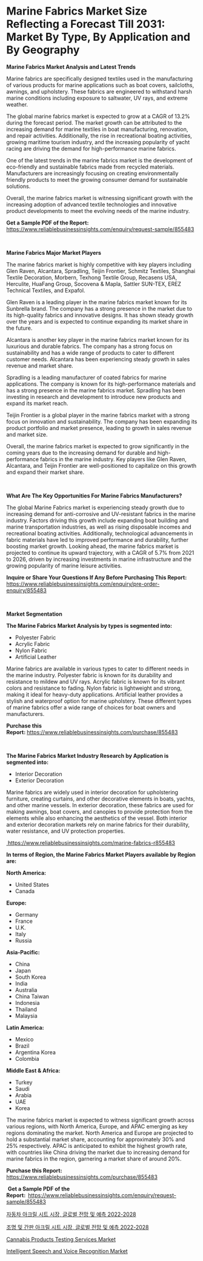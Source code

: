 <p><h1>Marine Fabrics Market Size Reflecting a Forecast Till 2031: Market By Type, By Application and By Geography</h1></p><p><strong>Marine Fabrics Market Analysis and Latest Trends</strong></p>
<p><p>Marine fabrics are specifically designed textiles used in the manufacturing of various products for marine applications such as boat covers, sailcloths, awnings, and upholstery. These fabrics are engineered to withstand harsh marine conditions including exposure to saltwater, UV rays, and extreme weather.</p><p>The global marine fabrics market is expected to grow at a CAGR of 13.2% during the forecast period. The market growth can be attributed to the increasing demand for marine textiles in boat manufacturing, renovation, and repair activities. Additionally, the rise in recreational boating activities, growing maritime tourism industry, and the increasing popularity of yacht racing are driving the demand for high-performance marine fabrics.</p><p>One of the latest trends in the marine fabrics market is the development of eco-friendly and sustainable fabrics made from recycled materials. Manufacturers are increasingly focusing on creating environmentally friendly products to meet the growing consumer demand for sustainable solutions.</p><p>Overall, the marine fabrics market is witnessing significant growth with the increasing adoption of advanced textile technologies and innovative product developments to meet the evolving needs of the marine industry.</p></p>
<p><strong>Get a Sample PDF of the Report:&nbsp;</strong> <a href="https://www.reliablebusinessinsights.com/enquiry/request-sample/855483">https://www.reliablebusinessinsights.com/enquiry/request-sample/855483</a></p>
<p>&nbsp;</p>
<p><strong>Marine Fabrics Major Market Players</strong></p>
<p><p>The marine fabrics market is highly competitive with key players including Glen Raven, Alcantara, Spradling, Teijin Frontier, Schmitz Textiles, Shanghai Textile Decoration, Morbern, Texhong Textile Group, Recasens USA, Herculite, HuaFang Group, Socovena & Mapla, Sattler SUN-TEX, EREZ Technical Textiles, and Expafol. </p><p>Glen Raven is a leading player in the marine fabrics market known for its Sunbrella brand. The company has a strong presence in the market due to its high-quality fabrics and innovative designs. It has shown steady growth over the years and is expected to continue expanding its market share in the future.</p><p>Alcantara is another key player in the marine fabrics market known for its luxurious and durable fabrics. The company has a strong focus on sustainability and has a wide range of products to cater to different customer needs. Alcantara has been experiencing steady growth in sales revenue and market share.</p><p>Spradling is a leading manufacturer of coated fabrics for marine applications. The company is known for its high-performance materials and has a strong presence in the marine fabrics market. Spradling has been investing in research and development to introduce new products and expand its market reach.</p><p>Teijin Frontier is a global player in the marine fabrics market with a strong focus on innovation and sustainability. The company has been expanding its product portfolio and market presence, leading to growth in sales revenue and market size.</p><p>Overall, the marine fabrics market is expected to grow significantly in the coming years due to the increasing demand for durable and high-performance fabrics in the marine industry. Key players like Glen Raven, Alcantara, and Teijin Frontier are well-positioned to capitalize on this growth and expand their market share.</p></p>
<p>&nbsp;</p>
<p><strong>What Are The Key Opportunities For Marine Fabrics Manufacturers?</strong></p>
<p><p>The global Marine Fabrics market is experiencing steady growth due to increasing demand for anti-corrosive and UV-resistant fabrics in the marine industry. Factors driving this growth include expanding boat building and marine transportation industries, as well as rising disposable incomes and recreational boating activities. Additionally, technological advancements in fabric materials have led to improved performance and durability, further boosting market growth. Looking ahead, the marine fabrics market is projected to continue its upward trajectory, with a CAGR of 5.7% from 2021 to 2026, driven by increasing investments in marine infrastructure and the growing popularity of marine leisure activities.</p></p>
<p><strong>Inquire or Share Your Questions If Any Before Purchasing This Report:</strong> <a href="https://www.reliablebusinessinsights.com/enquiry/pre-order-enquiry/855483">https://www.reliablebusinessinsights.com/enquiry/pre-order-enquiry/855483</a></p>
<p>&nbsp;</p>
<p><strong>Market Segmentation</strong></p>
<p><strong>The Marine Fabrics Market Analysis by types is segmented into:</strong></p>
<p><ul><li>Polyester Fabric</li><li>Acrylic Fabric</li><li>Nylon Fabric</li><li>Artificial Leather</li></ul></p>
<p><p>Marine fabrics are available in various types to cater to different needs in the marine industry. Polyester fabric is known for its durability and resistance to mildew and UV rays. Acrylic fabric is known for its vibrant colors and resistance to fading. Nylon fabric is lightweight and strong, making it ideal for heavy-duty applications. Artificial leather provides a stylish and waterproof option for marine upholstery. These different types of marine fabrics offer a wide range of choices for boat owners and manufacturers.</p></p>
<p><strong>Purchase this Report:&nbsp;</strong><a href="https://www.reliablebusinessinsights.com/purchase/855483">https://www.reliablebusinessinsights.com/purchase/855483</a></p>
<p>&nbsp;</p>
<p><strong>The Marine Fabrics Market Industry Research by Application is segmented into:</strong></p>
<p><ul><li>Interior Decoration</li><li>Exterior Decoration</li></ul></p>
<p><p>Marine fabrics are widely used in interior decoration for upholstering furniture, creating curtains, and other decorative elements in boats, yachts, and other marine vessels. In exterior decoration, these fabrics are used for making awnings, boat covers, and canopies to provide protection from the elements while also enhancing the aesthetics of the vessel. Both interior and exterior decoration markets rely on marine fabrics for their durability, water resistance, and UV protection properties.</p></p>
<p><a href="https://www.reliablebusinessinsights.com/marine-fabrics-r855483">&nbsp;https://www.reliablebusinessinsights.com/marine-fabrics-r855483</a></p>
<p><strong>In terms of Region, the Marine Fabrics Market Players available by Region are:</strong></p>
<p>
    <p> <strong> North America: </strong>
        <ul>
            <li>United States</li>
            <li>Canada</li>
        </ul>
        </p> 
    <p> <strong> Europe: </strong>
        <ul>
            <li>Germany</li>
            <li>France</li>
            <li>U.K.</li>
            <li>Italy</li>
            <li>Russia</li>
        </ul>
        </p> 
    <p> <strong> Asia-Pacific: </strong>
        <ul>
            <li>China</li>
            <li>Japan</li>
            <li>South Korea</li>
            <li>India</li>
            <li>Australia</li>
            <li>China Taiwan</li>
            <li>Indonesia</li>
            <li>Thailand</li>
            <li>Malaysia</li>
        </ul>
        </p> 
    <p> <strong> Latin America: </strong>
        <ul>
            <li>Mexico</li>
            <li>Brazil</li>
            <li>Argentina Korea</li>
            <li>Colombia</li>
        </ul>
        </p> 
    <p> <strong> Middle East & Africa: </strong>
        <ul>
            <li>Turkey</li>
            <li>Saudi</li>
            <li>Arabia</li>
            <li>UAE</li>
            <li>Korea</li>
        </ul>
    </p>
    </p>
<p><p>The marine fabrics market is expected to witness significant growth across various regions, with North America, Europe, and APAC emerging as key regions dominating the market. North America and Europe are projected to hold a substantial market share, accounting for approximately 30% and 25% respectively. APAC is anticipated to exhibit the highest growth rate, with countries like China driving the market due to increasing demand for marine fabrics in the region, garnering a market share of around 20%.</p></p>
<p><strong>Purchase this Report: </strong><a href="https://www.reliablebusinessinsights.com/purchase/855483">https://www.reliablebusinessinsights.com/purchase/855483</a></p>
<p>&nbsp;<strong>Get a Sample PDF of the Report:&nbsp;&nbsp;</strong><a href="https://www.reliablebusinessinsights.com/enquiry/request-sample/855483">https://www.reliablebusinessinsights.com/enquiry/request-sample/855483</a></p>
<p><strong></strong></p>
<p><p><a href="https://github.com/mithunmistry2258/Market-Research-Report-List-1/blob/main/2536679130688.md">자동차 아크릴 시트 시장, 글로벌 전망 및 예측 2022-2028</a></p><p><a href="https://github.com/konokaryan/Market-Research-Report-List-1/blob/main/9789096130689.md">조명 및 간판 아크릴 시트 시장, 글로벌 전망 및 예측 2022-2028</a></p><p><a href="https://github.com/IzaiahBartell/Market-Research-Report-List-2/blob/main/cannabis-products-testing-services-market.md">Cannabis Products Testing Services Market</a></p><p><a href="https://github.com/biheemgalvinlouises6hokrh3h/Market-Research-Report-List-3/blob/main/intelligent-speech-and-voice-recognition-market.md">Intelligent Speech and Voice Recognition Market</a></p></p>